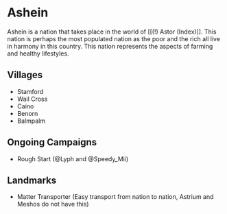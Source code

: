 # Ashein
Ashein is a nation that takes place in the world of [[(!) Astor (Index)]]. This nation is perhaps the most populated nation as the poor and the rich all live in harmony in this country. This nation represents the aspects of farming and healthy lifestyles.

## Villages
* Stamford
* Wail Cross
* Caino
* Benorn
* Balmpalm

## Ongoing Campaigns
- Rough Start (@Lyph and @Speedy_Mii)

## Landmarks
- Matter Transporter (Easy transport from nation to nation, Astrium and Meshos do not have this)